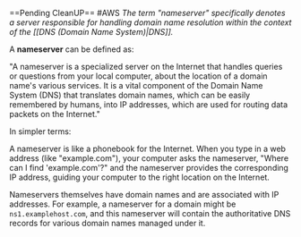 ==Pending CleanUP==
#AWS
*The term "nameserver" specifically denotes a server responsible for handling domain name resolution within the context of the [[DNS (Domain Name System)|DNS]].*

A **nameserver** can be defined as:

"A nameserver is a specialized server on the Internet that handles queries or questions from your local computer, about the location of a domain name's various services. It is a vital component of the Domain Name System (DNS) that translates domain names, which can be easily remembered by humans, into IP addresses, which are used for routing data packets on the Internet."

In simpler terms:

A nameserver is like a phonebook for the Internet. When you type in a web address (like "example.com"), your computer asks the nameserver, "Where can I find 'example.com'?" and the nameserver provides the corresponding IP address, guiding your computer to the right location on the Internet.

Nameservers themselves have domain names and are associated with IP addresses. For example, a nameserver for a domain might be `ns1.examplehost.com`, and this nameserver will contain the authoritative DNS records for various domain names managed under it.